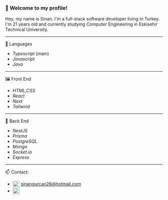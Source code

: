 <!--
**MasterFAE/MasterFAE** is a ✨ _special_ ✨ repository because its `README.md` (this file) appears on your GitHub profile.

Here are some ideas to get you started:

- 🔭 I’m currently working on ...
- 🌱 I’m currently learning ...
- 👯 I’m looking to collaborate on ...
- 🤔 I’m looking for help with ...
- 💬 Ask me about ...
- 📫 How to reach me: ...
- 😄 Pronouns: ...
- ⚡ Fun fact: ...
-->
### 🎉 Welcome to my profile!
Hey, my name is Sinan. I'm a full-stack software developer living in Turkey.
I'm 21 years old and currently studying Computer Engineering in Eskisehir Technical University.

  
  <hr />
  
🔨 Languages
  * *Typescript* (main)
  * *Javascript*
  * *Java*

 <hr />

🖼️ Front End
  * *HTML,CSS*
  * *React*
  * *Next*
  * *Tailwind*

 <hr />

💾 Back End
  * *NestJS*
  * *Prisma*
  * *PostgreSQL*
  * *Mongo*
  * *Socket.io*
  * *Express*
 
 <hr />
 
📫 Contact:
* <img src="https://unpkg.com/simple-icons@7.15.0/icons/gmail.svg" height="22" alt="mail" align="center"> sinangurcan26@hotmail.com
* [<img src="https://unpkg.com/simple-icons@7.15.0/icons/linkedin.svg" alt='linkedin' height='22' align="center">](https://www.linkedin.com/in/sinan-gurcan/)  
 

